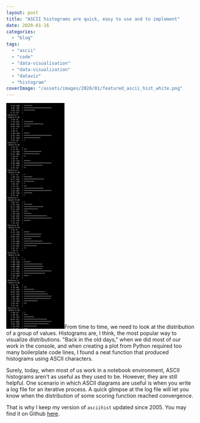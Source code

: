 ```yaml
---
layout: post
title: "ASCII histograms are quick, easy to use and to implement"
date: 2020-01-16
categories: 
  - "blog"
tags: 
  - "ascii"
  - "code"
  - "data-visualisation"
  - "data-visualization"
  - "dataviz"
  - "histogram"
coverImage: "/assets/images/2020/01/featured_ascii_hist_white.png"
---
```


![Screen Shot 2018-02-25 at 21.25.32](/assets/images/2020/01/screen-shot-2018-02-25-at-21-25-32.png?w=156)From time to time, we need to look at the distribution of a group of values. Histograms are, I think, the most popular way to visualize distributions. "Back in the old days," when we did most of our work in the console, and when creating a plot from Python required too many boilerplate code lines, I found a neat function that produced histograms using ASCII characters.

Surely, today, when most of us work in a notebook environment, ASCII histograms aren't as useful as they used to be. However, they are still helpful. One scenario in which ASCII diagrams are useful is when you write a log file for an iterative process. A quick glimpse at the log file will let you know when the distribution of some scoring function reached convergence.

That is why I keep my version of `asciihist` updated since 2005. You may find it on Github [here](https://gist.github.com/bgbg/608d9ef4fd75032731651257fe67fc81).
